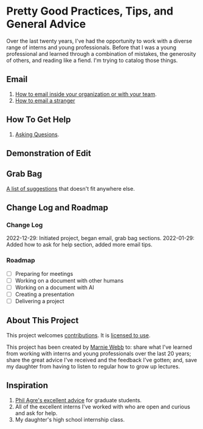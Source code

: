 # Pretty Good Practices, Tips, and General Advice

Over the last twenty years, I've had the opportunity to work with a diverse range of interns and young professionals.  Before that I was a young professional and learned through a combination of mistakes, the generosity of others, and reading like a fiend.  I'm trying to catalog those things.


## Email

1. [How to email inside your organization or with your team](email/how-to-email-org.md).
2. [How to email a stranger](email/how-to-email-stranger.md)

## How To Get Help

1. [Asking Quesions](how-to-get-help/asking-questions.md).

## Demonstration of Edit

## Grab Bag

[A list of suggestions](grabbag/grabbag-index.md) that doesn't fit anywhere else.  

## Change Log and Roadmap

### Change Log

2022-12-29: Initiated project, began email, grab bag sections.
2022-01-29: Added how to ask for help section, added more email tips.

### Roadmap

- [ ] Preparing for meetings
- [ ] Working on a document with other humans
- [ ] Working on a document with AI
- [ ] Creating a presentation
- [ ] Delivering a project

## About This Project

This project welcomes [contributions](CONTRIBUTING.md). It is [licensed to use](LICENSE). 

This project has been created by [Marnie Webb](https://crank.report/about-me) to: share what I've learned from working with interns and young professionals over the last 20 years; share the great advice I've received and the feedback I've gotten; and, save my daughter from having to listen to regular how to grow up lectures.


## Inspiration

1. [Phil Agre's excellent advice](https://pages.gseis.ucla.edu/faculty/agre/) for graduate students.
2. All of the excellent interns I've worked with who are open and curious and ask for help.
3. My daughter's high school internship class.
